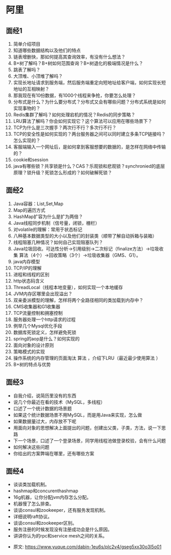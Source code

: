 # 阿里
<!--page header-->

<a name="c1196757"></a>
## 面经1

1. 简单介绍项目
2. 知道哪些数据结构以及他们的特点
3. 链表增删快，那如何提高其查询效率，有没有什么想法？
4. B+树了解吗？B+树如何范围查询？B+树退化的极端情况是什么？
5. 跳表了解吗？
6. 大顶堆、小顶堆了解吗？
7. 实现长地址请求到服务端，然后服务端重定向短地址给客户端，如何实现长短地址的互相映射？
8. 那我现在有10份数据，有1000个线程来争抢，你要怎么处理？
9. 分布式是什么？为什么要分布式？分布式又会有哪些问题？分布式系统是如何实现事物的？
10. Redis集群了解吗？如何处理宕机的情况？Redis的同步策略？
11. LRU算法了解吗？你会如何实现它？这个算法可以应用在哪些场景下？
12. TCP为什么是三次握手？两次行不行？多次行不行？
13. TCP的安全性是如何实现的？两台服务器之间可以同时建立多条TCP链接吗？怎么实现的？
14. 客服端输入一个网址后，是如何拿到客服想要的数据的，是怎样在网络中传输的？
15. cookie和session
16. java有哪些锁？共享锁是什么？CAS？乐观锁和悲观锁？synchronied的底层原理？锁升级？死锁怎么形成的？如何破解死锁？

<a name="08f932d1"></a>
## 面经2

1. Java容器：List,Set,Map
2. Map的遍历方式
3. HashMap扩容为什么是扩为两倍？
4. Java线程同步机制（信号量，闭锁，栅栏）
5. 对volatile的理解：常用于状态标记
6. 八种基本数据类型的大小以及他们的封装类（顺带了解自动拆箱与装箱）
7. 线程阻塞几种情况？如何自己实现阻塞队列？
8. Java垃圾回收。可达性分析->引用级别->二次标记（finalize方法）->垃圾收集 算法（4个）->回收策略（3个）->垃圾收集器（GMS、G1）。
9. java内存模型
10. TCP/IP的理解
11. 进程和线程的区别
12. http状态码含义
13. ThreadLocal（线程本地变量），如何实现一个本地缓存
14. JVM内存区哪里会出现溢出？
15. 双亲委派模型的理解，怎样将两个全路径相同的类加载到内存中？
16. CMS收集器和G1收集器
17. TCP流量控制和拥塞控制
18. 服务器处理一个http请求的过程
19. 例举几个Mysql优化手段
20. 数据库死锁定义，怎样避免死锁
21. spring的aop是什么？如何实现的
22. 面向对象的设计原则
23. 策略模式的实现
24. 操作系统的内存管理的页面淘汰 算法 ，介绍下LRU（最近最少使用算法 ）
25. B+树的特点与优势

<a name="009ea113"></a>
## 面经3

- 自我介绍，说简历里没有的东西
- 说几个你最近在看的技术（MySQL，多线程）
- 口述了一个统计数据的场景题
- 如果这个统计数据场景不用MySQL，而是用Java来实现，怎么做
- 如果数据量过大，内存放不下呢
- 用面向对象的思想解决上面提出的问题，创建出父类，子类，方法，说一下思路
- 下一个场景，口述了一个登录场景，同学用线程池做登录校验，会有什么问题
- 如何解决这些问题
- 你给出的方案弊端在哪里，还有哪些方案

<a name="ec0b768b"></a>
## 面经4

- 谈谈类加载机制。
- hashmap和concurenthashmap
- 16g机器，让你分配jvm内存怎么分配。
- 机器慢了怎么排查。
- 谈谈consul和zookeeper，还有服务发现机制。
- 详细说明raft协议。
- 谈谈consul和zookeeper区别。
- 服务注册的时候发现没有注册成功会是什么原因。
- 讲讲你认为的rpc和service mesh之间的关系。


<!--page footer-->
- 原文: <https://www.yuque.com/dabin-1eu6s/plc2v4/gseg5xx30o3l5o01>